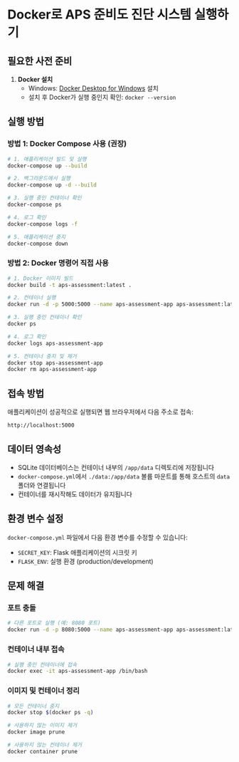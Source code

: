 # Docker로 APS 준비도 진단 시스템 실행하기

## 필요한 사전 준비

1. **Docker 설치**
   - Windows: [Docker Desktop for Windows](https://www.docker.com/products/docker-desktop) 설치
   - 설치 후 Docker가 실행 중인지 확인: `docker --version`

## 실행 방법

### 방법 1: Docker Compose 사용 (권장)

```bash
# 1. 애플리케이션 빌드 및 실행
docker-compose up --build

# 2. 백그라운드에서 실행
docker-compose up -d --build

# 3. 실행 중인 컨테이너 확인
docker-compose ps

# 4. 로그 확인
docker-compose logs -f

# 5. 애플리케이션 중지
docker-compose down
```

### 방법 2: Docker 명령어 직접 사용

```bash
# 1. Docker 이미지 빌드
docker build -t aps-assessment:latest .

# 2. 컨테이너 실행
docker run -d -p 5000:5000 --name aps-assessment-app aps-assessment:latest

# 3. 실행 중인 컨테이너 확인
docker ps

# 4. 로그 확인
docker logs aps-assessment-app

# 5. 컨테이너 중지 및 제거
docker stop aps-assessment-app
docker rm aps-assessment-app
```

## 접속 방법

애플리케이션이 성공적으로 실행되면 웹 브라우저에서 다음 주소로 접속:

```
http://localhost:5000
```

## 데이터 영속성

- SQLite 데이터베이스는 컨테이너 내부의 `/app/data` 디렉토리에 저장됩니다
- `docker-compose.yml`에서 `./data:/app/data` 볼륨 마운트를 통해 호스트의 `data` 폴더와 연결됩니다
- 컨테이너를 재시작해도 데이터가 유지됩니다

## 환경 변수 설정

`docker-compose.yml` 파일에서 다음 환경 변수를 수정할 수 있습니다:

- `SECRET_KEY`: Flask 애플리케이션의 시크릿 키
- `FLASK_ENV`: 실행 환경 (production/development)

## 문제 해결

### 포트 충돌
```bash
# 다른 포트로 실행 (예: 8080 포트)
docker run -d -p 8080:5000 --name aps-assessment-app aps-assessment:latest
```

### 컨테이너 내부 접속
```bash
# 실행 중인 컨테이너에 접속
docker exec -it aps-assessment-app /bin/bash
```

### 이미지 및 컨테이너 정리
```bash
# 모든 컨테이너 중지
docker stop $(docker ps -q)

# 사용하지 않는 이미지 제거
docker image prune

# 사용하지 않는 컨테이너 제거
docker container prune
```